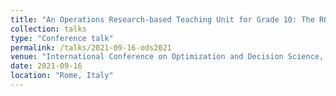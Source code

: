 ```yaml
---
title: "An Operations Research-based Teaching Unit for Grade 10: The ROAR Experience, Part I"
collection: talks
type: "Conference talk"
permalink: /talks/2021-09-16-ods2021
venue: "International Conference on Optimization and Decision Science, AIRO–ODS 2021, September 14–17, 2021"
date: 2021-09-16
location: "Rome, Italy"
---
```

